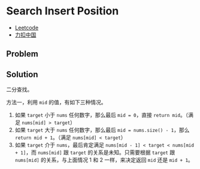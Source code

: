 # Search Insert Position

- [Leetcode](https://leetcode.com/problems/search-insert-position)
- [力扣中国](https://leetcode.cn/problems/search-insert-position)

## Problem

[](desc.md ':include')

## Solution

二分查找。

方法一，利用 `mid` 的值，有如下三种情况。

1. 如果 `target` 小于 `nums` 任何数字，那么最后 `mid = 0`，直接 `return mid`。（满足 `nums[mid] > target`）
2. 如果 `target` 大于 `nums` 任何数字，那么最后 `mid = nums.size() - 1`，那么 `return mid + 1`。（满足 `nums[mid] < target`）
3. 如果 `target` 介于 `nums`，最后肯定满足 `nums[mid - 1] < target < nums[mid + 1]`，而 `nums[mid]` 跟 `target` 的关系是未知。只需要根据 `target` 跟 `nums[mid]` 的关系，与上面情况 1 和 2 一样，来决定返回 `mid` 还是 `mid + 1`。

[](bs.cpp ':include :type=code cpp')

